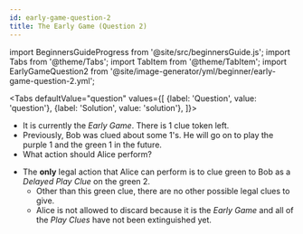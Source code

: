 ```yaml
---
id: early-game-question-2
title: The Early Game (Question 2)
---
```


import BeginnersGuideProgress from '@site/src/beginnersGuide.js';
import Tabs from '@theme/Tabs';
import TabItem from '@theme/TabItem';
import EarlyGameQuestion2 from '@site/image-generator/yml/beginner/early-game-question-2.yml';

<BeginnersGuideProgress id="early-game-question-2" />

<!-- lint disable no-undefined-references -->

<Tabs
defaultValue="question"
values={[
{label: 'Question', value: 'question'},
{label: 'Solution', value: 'solution'},
]}>
<TabItem value="question">

- It is currently the _Early Game_. There is 1 clue token left.
- Previously, Bob was clued about some 1's. He will go on to play the purple 1 and the green 1 in the future.
- What action should Alice perform?

</TabItem>
<TabItem value="solution">

- The **only** legal action that Alice can perform is to clue green to Bob as a _Delayed Play Clue_ on the green 2.
  - Other than this green clue, there are no other possible legal clues to give.
  - Alice is not allowed to discard because it is the _Early Game_ and all of the _Play Clues_ have not been extinguished yet.

</TabItem>
</Tabs>

<EarlyGameQuestion2 />
